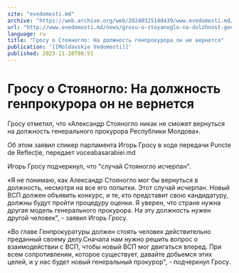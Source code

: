 ```yaml
---
site: "evedomosti.md"
archive: "https://web.archive.org/web/20240325140439/www.evedomosti.md/news/grosu-o-stoyanoglo-na-dolzhnost-genprokurora-ne-vernetsya"
url: "http://www.evedomosti.md/news/grosu-o-stoyanoglo-na-dolzhnost-genprokurora-ne-vernetsya"
language: ru
title: "Гросу о Стояногло: На должность генпрокурора он не вернется"
publication: '[[Moldavskie Vedomosti]]'
published: 2023-11-20T08:51
---
```


# Гросу о Стояногло: На должность генпрокурора он не вернется

Гросу отметил, что «Александр Стояногло никак не сможет вернуться на должность генерального прокурора Республики Молдова».

Об этом заявил спикер парламента Игорь Гросу в ходе передачи Puncte de Reflecție, передает voceabasarabiei.md

Игорь Гросу подчеркнул, что "случай Стояногло исчерпан".

«Я не понимаю, как Александр Стояногло мог бы вернуться в должность, несмотря на все его попытки. Этот случай исчерпан. Новый ВСП должен объявить конкурс, и те, кто представит свою кандидатуру, должны будут пройти процедуру оценки. Я уверен, что стране нужна другая модель генерального прокурора. На эту должность нужен другой человек", - заявил Игорь Гросу.

«Во главе Генпрокуратуры должен стоять человек действительно преданный своему делу.Сначала нам нужно решить вопрос о взаимодействии с ВСП, чтобы новый ВСП мог двигаться вперед. При всем сопротивлении, которое существует, давайте добьемся этих целей, и у нас будет новый генеральный прокурор", - подчеркнул Гросу.